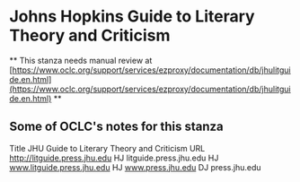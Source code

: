 # Johns Hopkins Guide to Literary Theory and Criticism
** This stanza needs manual review at [https://www.oclc.org/support/services/ezproxy/documentation/db/jhulitguide.en.html](https://www.oclc.org/support/services/ezproxy/documentation/db/jhulitguide.en.html) **

## Some of OCLC's notes for this stanza

Title JHU Guide to Literary Theory and Criticism
 URL http://litguide.press.jhu.edu
 HJ litguide.press.jhu.edu
 HJ www.litguide.press.jhu.edu
 HJ www.press.jhu.edu
 DJ press.jhu.edu 
